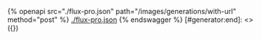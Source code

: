 [#generator:start]: <> ({ "template": "openapi" })
{% openapi src="./flux-pro.json" path="/images/generations/with-url" method="post" %}
[./flux-pro.json](./flux-pro.json)
{% endswagger %}
[#generator:end]: <> ({})